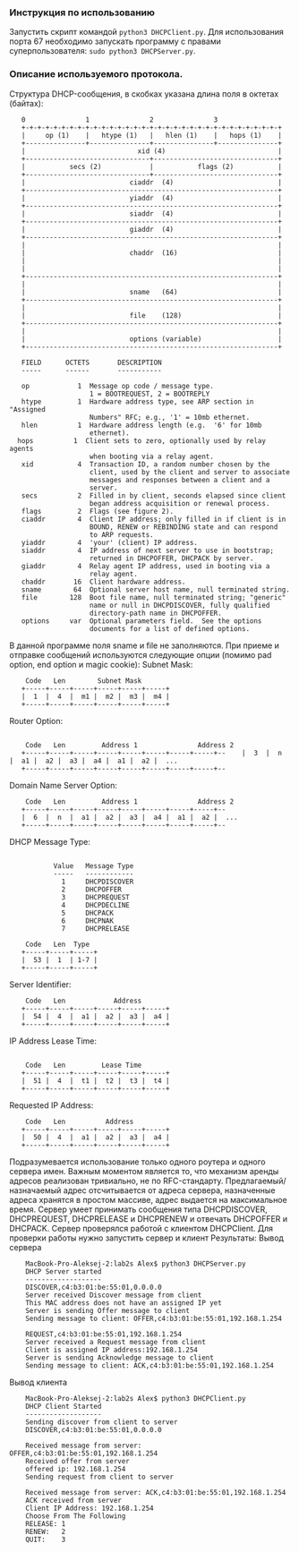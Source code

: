  ### Инструкция по использованию
 Запустить скрипт командой `python3 DHCPClient.py`. Для использования порта 67 необходимо запускать программу с правами суперпользователя: `sudo python3 DHCPServer.py`.
 
 ### Описание используемого протокола.
 Структура DHCP-сообщения, в скобках указана длина поля в октетах (байтах):
 
 ```
    0               1               2               3
    +-+-+-+-+-+-+-+-+-+-+-+-+-+-+-+-+-+-+-+-+-+-+-+-+-+-+-+-+-+-+-+-+
    |     op (1)    |   htype (1)   |   hlen (1)    |   hops (1)    |
    +---------------+---------------+---------------+---------------+
    |                            xid (4)                            |
    +-------------------------------+-------------------------------+
    |           secs (2)            |           flags (2)           |
    +-------------------------------+-------------------------------+
    |                          ciaddr  (4)                          |
    +---------------------------------------------------------------+
    |                          yiaddr  (4)                          |
    +---------------------------------------------------------------+
    |                          siaddr  (4)                          |
    +---------------------------------------------------------------+
    |                          giaddr  (4)                          |
    +---------------------------------------------------------------+
    |                                                               |
    |                          chaddr  (16)                         |
    |                                                               |
    |                                                               |
    +---------------------------------------------------------------+
    |                                                               |
    |                          sname   (64)                         |
    +---------------------------------------------------------------+
    |                                                               |
    |                          file    (128)                        |
    +---------------------------------------------------------------+
    |                                                               |
    |                          options (variable)                   |
    +---------------------------------------------------------------+
 ```
 
 ```
    FIELD      OCTETS       DESCRIPTION
    -----      ------       -----------
 
    op            1  Message op code / message type.
                     1 = BOOTREQUEST, 2 = BOOTREPLY
    htype         1  Hardware address type, see ARP section in "Assigned
                     Numbers" RFC; e.g., '1' = 10mb ethernet.
    hlen          1  Hardware address length (e.g.  '6' for 10mb
                     ethernet).
   hops          1  Client sets to zero, optionally used by relay agents
                     when booting via a relay agent.
    xid           4  Transaction ID, a random number chosen by the
                     client, used by the client and server to associate
                     messages and responses between a client and a
                     server.
    secs          2  Filled in by client, seconds elapsed since client
                     began address acquisition or renewal process.
    flags         2  Flags (see figure 2).
    ciaddr        4  Client IP address; only filled in if client is in
                     BOUND, RENEW or REBINDING state and can respond
                     to ARP requests.
    yiaddr        4  'your' (client) IP address.
    siaddr        4  IP address of next server to use in bootstrap;
                     returned in DHCPOFFER, DHCPACK by server.
    giaddr        4  Relay agent IP address, used in booting via a
                     relay agent.
    chaddr       16  Client hardware address.
    sname        64  Optional server host name, null terminated string.
    file        128  Boot file name, null terminated string; "generic"
                     name or null in DHCPDISCOVER, fully qualified
                     directory-path name in DHCPOFFER.
    options     var  Optional parameters field.  See the options
                     documents for a list of defined options.
 ```
 
 В данной программе поля sname и file не заполняются. При приеме и отправке сообщений используются следующие опции (помимо pad option, end option и magic cookie):
 Subnet Mask:
 
 ```
     Code   Len        Subnet Mask
    +-----+-----+-----+-----+-----+-----+
    |  1  |  4  |  m1 |  m2 |  m3 |  m4 |
    +-----+-----+-----+-----+-----+-----+
 ```
 
 Router Option:
 
 ```
 
     Code   Len         Address 1               Address 2
    +-----+-----+-----+-----+-----+-----+-----+-----+--    |  3  |  n  |  a1 |  a2 |  a3 |  a4 |  a1 |  a2 |  ...
    +-----+-----+-----+-----+-----+-----+-----+-----+--
 ```
 
 Domain Name Server Option:
 
 ```
     Code   Len         Address 1               Address 2
    +-----+-----+-----+-----+-----+-----+-----+-----+--
    |  6  |  n  |  a1 |  a2 |  a3 |  a4 |  a1 |  a2 |  ...
    +-----+-----+-----+-----+-----+-----+-----+-----+--
 ```
 
 DHCP Message Type:
 
 ```
 
            Value   Message Type
            -----   ------------
              1     DHCPDISCOVER
              2     DHCPOFFER
              3     DHCPREQUEST
              4     DHCPDECLINE
              5     DHCPACK
              6     DHCPNAK
              7     DHCPRELEASE
 
     Code   Len  Type
    +-----+-----+-----+
    |  53 |  1  | 1-7 |
    +-----+-----+-----+
 ```
 
 Server Identifier:
 
 ```
     Code   Len            Address
    +-----+-----+-----+-----+-----+-----+
    |  54 |  4  |  a1 |  a2 |  a3 |  a4 |
    +-----+-----+-----+-----+-----+-----+
 ```
 
 IP Address Lease Time:
 
 ```
 
     Code   Len         Lease Time
    +-----+-----+-----+-----+-----+-----+
    |  51 |  4  |  t1 |  t2 |  t3 |  t4 |
    +-----+-----+-----+-----+-----+-----+
 ```
 
 Requested IP Address:
 
 ```
     Code   Len          Address
    +-----+-----+-----+-----+-----+-----+
    |  50 |  4  |  a1 |  a2 |  a3 |  a4 |
    +-----+-----+-----+-----+-----+-----+
 ```
 
Подразумевается использование только одного роутера и одного сервера имен. Важным моментом является то, что механизм аренды адресов реализован тривиально, не по RFC-стандарту. Предлагаемый/назначаемый адрес отсчитывается от адреса сервера, назначенные адреса хранятся в простом массиве, адрес выдается на максимальное время.
Сервер умеет принимать сообщения типа DHCPDISCOVER, DHCPREQUEST, DHCPRELEASE и DHCPRENEW и отвечать DHCPOFFER и DHCPACK.
Сервер проверялся работой с клиентом DHCPClient. Для проверки работы нужно запустить сервер и клиент
Результаты:
Вывод сервера

```
    MacBook-Pro-Aleksej-2:lab2s Alex$ python3 DHCPServer.py 
    DHCP Server started
    -------------------
    DISCOVER,c4:b3:01:be:55:01,0.0.0.0
    Server received Discover message from client
    This MAC address does not have an assigned IP yet
    Server is sending Offer message to client
    Sending message to client: OFFER,c4:b3:01:be:55:01,192.168.1.254
    
    REQUEST,c4:b3:01:be:55:01,192.168.1.254
    Server received a Request message from client
    Client is assigned IP address:192.168.1.254
    Server is sending Acknowledge message to client
    Sending message to client: ACK,c4:b3:01:be:55:01,192.168.1.254
```

Вывод клиента
    
```
    MacBook-Pro-Aleksej-2:lab2s Alex$ python3 DHCPClient.py 
    DHCP Client Started
    -------------------
    Sending discover from client to server
    DISCOVER,c4:b3:01:be:55:01,0.0.0.0
    
    Received message from server: OFFER,c4:b3:01:be:55:01,192.168.1.254
    Received offer from server
    offered ip: 192.168.1.254
    Sending request from client to server
    
    Received message from server: ACK,c4:b3:01:be:55:01,192.168.1.254
    ACK received from server
    Client IP Address: 192.168.1.254
    Choose From The Following
    RELEASE: 1
    RENEW:   2
    QUIT:    3

```